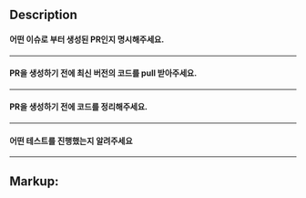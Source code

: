 <!--
MAKE SURE TO READ THE CONTRIBUTING GUIDE BEFORE CREATING A PR
https://vuetifyjs.com/getting-started/contributing

Provide a general summary of your changes in the title above
Keep the title short and descriptive, as it will be used as a commit message
PR titles should follow conventional-changelog-angular:
https://vuetifyjs.com/getting-started/contributing/#commit-guidelines
-->

## Description
<!--
Describe your changes in detail. Why is this change required? What problem does it solve?
If it fixes an open issue, please link to the issue here.
e.g. resolves #4213 or fixes #2312
-->
#### 어떤 이슈로 부터 생성된 PR인지 명시해주세요.
---
#### PR을 생성하기 전에 최신 버전의 코드를 pull 받아주세요.
---

#### PR을 생성하기 전에 코드를 정리해주세요.
---
#### 어떤 테스트를 진행했는지 알려주세요
---

## Markup:
<!--
Information on how to set up your local development environment can be found here:
https://vuetifyjs.com/getting-started/contributing/#setting-up-your-environment
Remove this section for documentation or test-only changes.
-->

<!-- Paste your FULL packages/vuetify/dev/Playground.vue here --->
```vue

```